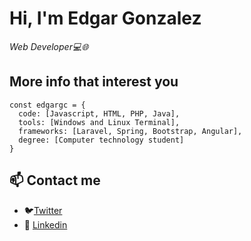 # **Hi, I'm Edgar Gonzalez** 

_Web Developer💻🌐_

## More info that interest you
```
const edgargc = {
  code: [Javascript, HTML, PHP, Java],
  tools: [Windows and Linux Terminal],
  frameworks: [Laravel, Spring, Bootstrap, Angular],
  degree: [Computer technology student]
}
```

## 📫 Contact me
- 🐦[Twitter](https://twitter.com/EdgarGc026) 
- 📮 [Linkedin](https://www.linkedin.com/in/edgargc026/) 


